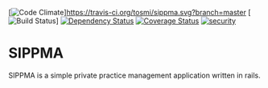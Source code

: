 [![Code Climate](https://codeclimate.com/github/tosmi/sippma/badges/gpa.svg)]https://travis-ci.org/tosmi/sippma.svg?branch=master
[![Build Status](https://travis-ci.org/tosmi/sippma.svg?branch=master)]
[![Dependency Status](https://gemnasium.com/tosmi/sippma.svg)](https://gemnasium.com/tosmi/sippma)
[![Coverage Status](https://coveralls.io/repos/tosmi/sippma/badge.png)](https://coveralls.io/r/tosmi/sippma)
[![security](https://hakiri.io/github/tosmi/sippma/master.svg)](https://hakiri.io/github/tosmi/sippma/master)

# SIPPMA #

SIPPMA is a simple private practice management application written in rails.
